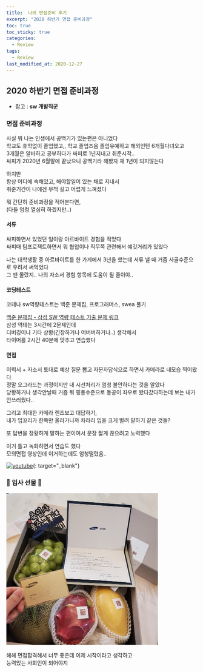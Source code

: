 ```yaml
---
title:  나의 면접준비 후기
excerpt: "2020 하반기 면접 준비과정"
toc: true
toc_sticky: true
categories:
  - Review
tags:
  - Review
last_modified_at: 2020-12-27
---
```

## 2020 하반기 면접 준비과정  
* 참고 : **sw 개발직군**


### 면접 준비과정 
사실 뭐 나는 인생에서 공백기가 있는편은 아니었다  
학교도 휴학없이 졸업했고,,
학교 졸업즈음 졸업유예하고 해외인턴 6개월다녀오고  
3개월은 알바하고 공부하다가 싸피로 1년지내고 취준시작..  
싸피가 2020년 6월말에 끝났으니 공백기라 해봤자 채 1년이 되지않는다  

하지만  
항상 어디에 속해있고, 해야할일이 있는 채로 지내서  
취준기간이 나에겐 무척 길고 어렵게 느껴졌다  


뭐 간단히 준비과정을 적어본다면,  
(다들 엄청 열심히 하겠지만..)  

#### 서류  
싸피하면서 있었던 일이랑 아르바이트 경험을 적었다  
싸피때 팀프로젝트하면서 뭐 협업이나 직무쪽 관련해서 얘깃거리가 있었다  

나는 대학생활 중 아르바이트를 한 가게에서 3년을 했는데 서류 낼 때 거즘 사골수준으로 우려서 써먹었다  
그 땐 몰랐지.. 나의 자소서 경험 항목에 도움이 될 줄이야..  

#### 코딩테스트    
코테나 sw역량테스트는 백준 문제집, 프로그래머스, swea 풀기  

[백준 문제집 - 삼성 SW 역량 테스트 기출 문제 링크](https://www.acmicpc.net/workbook/view/1152)  
삼성 역테는 3시간에 2문제인데  
디버깅이나 기타 상황(긴장하거나 어버버하거나..) 생각해서  
타이머를 2시간 40분에 맞추고 연습했다  

#### 면접  
이력서 + 자소서 토대로 예상 질문 뽑고 자문자답식으로 하면서 카메라로 내모습 찍어봤다  
정말 오그라드는 과정이지만 내 시선처리가 엄청 불안하다는 것을 알았다  
당황하거나 생각안날때 거즘 뭐 핑퐁수준으로 동공이 좌우로 왔다갔다하는데 보는 내가 안쓰러웠다..  

그리고 최대한 카메라 렌즈보고 대답하기,  
내가 입꼬리가 한쪽만 올라가니까 차라리 입을 크게 벌려 말하기 같은 것들?  


또 답변을 장황하게 말하는 편이여서 문장 짧게 끊으려고 노력했다  


이거 틀고 녹화하면서 연습도 했다  
모의면접 영상인데 이거하는데도 엄청떨렸음..  


[![youtube](https://img.youtube.com/vi/Qyk-h7e34uI/0.jpg)](https://www.youtube.com/watch?v=Qyk-h7e34uI&feature=youtu.be){: target="_blank"}  



### 🎁 입사 선물 🎁 
![img](/assets/images/post/201227-1.jpg)

헤헤 면접합격해서 너무 좋은데 이제 시작이라고 생각하고  
능력있는 사회인이 되어야지  









